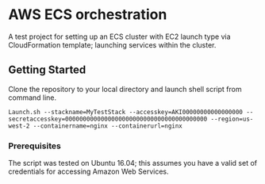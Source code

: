 # AWS ECS orchestration

A test project for setting up an ECS cluster with EC2 launch type via CloudFormation template; launching services within the cluster. 

## Getting Started

Clone the repository to your local directory and launch shell script from command line.

```
Launch.sh --stackname=MyTestStack --accesskey=AKI00000000000000000 --secretaccesskey=0000000000000000000000000000000000000000 --region=us-west-2 --containername=nginx --containerurl=nginx
```

### Prerequisites

The script was tested on Ubuntu 16.04; this assumes you have a valid set of credentials for accessing Amazon Web Services. 